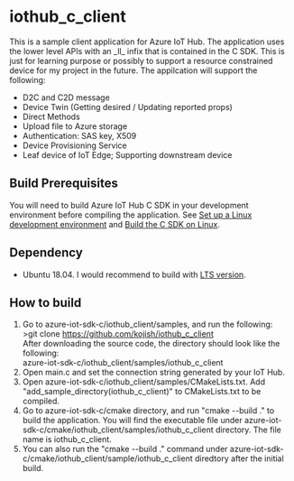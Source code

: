 # iothub_c_client
This is a sample client application for Azure IoT Hub. The application uses the lower level APIs with an \_ll\_ infix that is contained in the C SDK. This is just for learning purpose or possibly to support a resource constrained device for my project in the future. The appilcation will support the following:
* D2C and C2D message
* Device Twin (Getting desired / Updating reported props)
* Direct Methods
* Upload file to Azure storage
* Authentication: SAS key, X509
* Device Provisioning Service
* Leaf device of IoT Edge; Supporting downstream device

## Build Prerequisites
You will need to build Azure IoT Hub C SDK in your development environment before compiling the application. See [Set up a Linux development environment](https://github.com/Azure/azure-iot-sdk-c/blob/master/doc/devbox_setup.md#set-up-a-linux-development-environment) and [Build the C SDK on Linux](https://github.com/Azure/azure-iot-sdk-c/blob/master/doc/devbox_setup.md#build-the-c-sdk-on-linux).

## Dependency
* Ubuntu 18.04. I would recommend to build with [LTS version](https://github.com/Azure/azure-iot-sdk-c#long-term-support).

## How to build
1. Go to azure-iot-sdk-c/iothub_client/samples, and run the following:  
   \>git clone https://github.com/kojish/iothub_c_client  
   After downloading the source code, the directory should look like the following:  
   azure-iot-sdk-c/iothub_client/samples/iothub_c_client
2. Open main.c and set the connection string generated by your IoT Hub.
3. Open azure-iot-sdk-c/iothub_client/samples/CMakeLists.txt. Add "add_sample_directory(iothub_c_client)" to CMakeLists.txt to be compiled.
4. Go to azure-iot-sdk-c/cmake directory, and run "cmake --build ." to build the application. You will find the executable file under azure-iot-sdk-c/cmake/iothub_client/samples/iothub_c_client directory. The file name is iothub_c_client.
5. You can also run the "cmake --build ." command under azure-iot-sdk-c/cmake/iothub_client/sample/iothub_c_client diredtory after the initial build.
